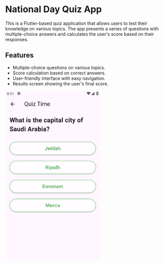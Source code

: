 # National Day Quiz App

This is a Flutter-based quiz application that allows users to test their knowledge on various topics. The app presents a series of questions with multiple-choice answers and calculates the user's score based on their responses.

## Features

- Multiple-choice questions on various topics.
- Score calculation based on correct answers.
- User-friendly interface with easy navigation.
- Results screen showing the user's final score.

<img src="assets/test.gif" width="300"/>
